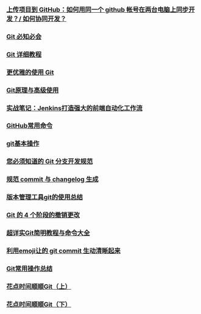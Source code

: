 ### [上传项目到 GitHub：如何用同一个 github 帐号在两台电脑上同步开发？/ 如何协同开发？](https://blog.csdn.net/zeqiao/article/details/75124532)
### [Git 必知必会](https://zhuanlan.zhihu.com/p/30355251)
### [Git 详细教程](https://juejin.im/entry/59b22efb6fb9a024a04b3726#_label3_2_3_2)
### [更优雅的使用 Git](https://juejin.im/post/5af152c1518825673e359539)
### [Git原理与高级使用](https://juejin.im/post/5ac9becb518825556f55b360)
### [实战笔记：Jenkins打造强大的前端自动化工作流](https://juejin.im/post/5ad1980e6fb9a028c42ea1be)
### [GitHub常用命令](https://shimo.im/docs/m2m3ZhdmJqgXY7JA)
### [git基本操作](https://juejin.im/post/5ae072906fb9a07a9e4ce596)
### [您必须知道的 Git 分支开发规范](https://juejin.im/post/5b4328bbf265da0fa21a6820)
### [规范 commit 与 changelog 生成](https://github.com/Mcbai/Blog/issues/19)
### [版本管理工具git的使用总结](https://www.imooc.com/article/251132)
### [Git 的 4 个阶段的撤销更改](https://mp.weixin.qq.com/s/_fbkqgEtYGxttWWip8Esjw)
### [超详实Git简明教程与命令大全](https://juejin.im/post/5bd2a0d8e51d457a4e0d4fd5)
### [利用emoji让的 git commit 生动清晰起来](https://juejin.im/post/5bf8f5fe518825158c533e22#comment)
### [Git常用操作总结](https://aotu.io/notes/2015/11/17/Git-Commands/)
### [花点时间顺顺Git（上）](https://mp.weixin.qq.com/s?__biz=MzU0OTExNzYwNg==&mid=2247484483&idx=1&sn=db181ee210f9490379af3e4a74f0cde8&chksm=fbb58f8accc2069cbe9afda4fcf0222791aee3eefa56e3471d05f4ca7390464ea2ab66e472a0&token=942885247&lang=zh_CN&rd2werd=1#wechat_redirect)
### [花点时间顺顺Git（下）](https://mp.weixin.qq.com/s/K7004_PVFW0kj8vcFh0s6Q)
